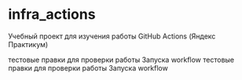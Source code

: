 # infra_actions
Учебный проект для изучения работы GitHub Actions (Яндекс Практикум)

тестовые правки для проверки работы Запуска workflow
тестовые правки для проверки работы Запуска workflow
